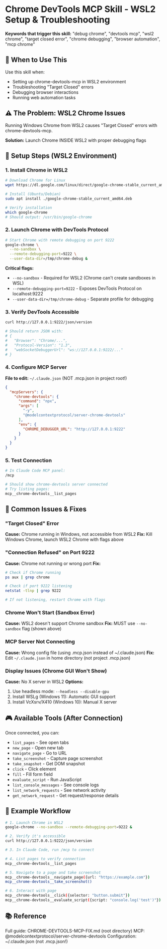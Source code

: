 # Chrome DevTools MCP Skill - WSL2 Setup & Troubleshooting

**Keywords that trigger this skill:** "debug chrome", "devtools mcp", "wsl2 chrome", "target closed error", "chrome debugging", "browser automation", "mcp chrome"

## 🎯 When to Use This

Use this skill when:
- Setting up chrome-devtools-mcp in WSL2 environment
- Troubleshooting "Target Closed" errors
- Debugging browser interactions
- Running web automation tasks

## ⚠️ The Problem: WSL2 Chrome Issues

Running Windows Chrome from WSL2 causes "Target Closed" errors with chrome-devtools-mcp.

**Solution:** Launch Chrome INSIDE WSL2 with proper debugging flags

## 🚀 Setup Steps (WSL2 Environment)

### 1. Install Chrome in WSL2
```bash
# Download Chrome for Linux
wget https://dl.google.com/linux/direct/google-chrome-stable_current_amd64.deb

# Install (Ubuntu/Debian)
sudo apt install ./google-chrome-stable_current_amd64.deb

# Verify installation
which google-chrome
# Should output: /usr/bin/google-chrome
```

### 2. Launch Chrome with DevTools Protocol
```bash
# Start Chrome with remote debugging on port 9222
google-chrome \
  --no-sandbox \
  --remote-debugging-port=9222 \
  --user-data-dir=/tmp/chrome-debug &
```

**Critical flags:**
- `--no-sandbox` - Required for WSL2 (Chrome can't create sandboxes in WSL)
- `--remote-debugging-port=9222` - Exposes DevTools Protocol on localhost:9222
- `--user-data-dir=/tmp/chrome-debug` - Separate profile for debugging

### 3. Verify DevTools Accessible
```bash
curl http://127.0.0.1:9222/json/version

# Should return JSON with:
# {
#   "Browser": "Chrome/...",
#   "Protocol-Version": "1.3",
#   "webSocketDebuggerUrl": "ws://127.0.0.1:9222/..."
# }
```

### 4. Configure MCP Server
**File to edit:** `~/.claude.json` (NOT .mcp.json in project root!)

```json
{
  "mcpServers": {
    "chrome-devtools": {
      "command": "npx",
      "args": [
        "-y",
        "@modelcontextprotocol/server-chrome-devtools"
      ],
      "env": {
        "CHROME_DEBUGGER_URL": "http://127.0.0.1:9222"
      }
    }
  }
}
```

### 5. Test Connection
```bash
# In Claude Code MCP panel:
/mcp

# Should show chrome-devtools server connected
# Try listing pages:
mcp__chrome-devtools__list_pages
```

## 🔧 Common Issues & Fixes

### "Target Closed" Error
**Cause:** Chrome running in Windows, not accessible from WSL2
**Fix:** Kill Windows Chrome, launch WSL2 Chrome with flags above

### "Connection Refused" on Port 9222
**Cause:** Chrome not running or wrong port
**Fix:**
```bash
# Check if Chrome running
ps aux | grep chrome

# Check if port 9222 listening
netstat -tlnp | grep 9222

# If not listening, restart Chrome with flags
```

### Chrome Won't Start (Sandbox Error)
**Cause:** WSL2 doesn't support Chrome sandbox
**Fix:** MUST use `--no-sandbox` flag (shown above)

### MCP Server Not Connecting
**Cause:** Wrong config file (using .mcp.json instead of ~/.claude.json)
**Fix:** Edit `~/.claude.json` in home directory (not project .mcp.json)

### Display Issues (Chrome GUI Won't Show)
**Cause:** No X server in WSL2
**Options:**
1. Use headless mode: `--headless --disable-gpu`
2. Install WSLg (Windows 11): Automatic GUI support
3. Install VcXsrv/X410 (Windows 10): Manual X server

## 🎮 Available Tools (After Connection)

Once connected, you can:
- `list_pages` - See open tabs
- `new_page` - Open new tab
- `navigate_page` - Go to URL
- `take_screenshot` - Capture page screenshot
- `take_snapshot` - Get DOM snapshot
- `click` - Click element
- `fill` - Fill form field
- `evaluate_script` - Run JavaScript
- `list_console_messages` - See console logs
- `list_network_requests` - See network activity
- `get_network_request` - Get request/response details

## 📝 Example Workflow

```bash
# 1. Launch Chrome in WSL2
google-chrome --no-sandbox --remote-debugging-port=9222 &

# 2. Verify it's accessible
curl http://127.0.0.1:9222/json/version

# 3. In Claude Code, run /mcp to connect

# 4. List pages to verify connection
mcp__chrome-devtools__list_pages

# 5. Navigate to a page and take screenshot
mcp__chrome-devtools__navigate_page({url: "https://example.com"})
mcp__chrome-devtools__take_screenshot()

# 6. Interact with page
mcp__chrome-devtools__click({selector: "button.submit"})
mcp__chrome-devtools__evaluate_script({script: "console.log('test')"})
```

## 📚 Reference

Full guide: CHROME-DEVTOOLS-MCP-FIX.md (root directory)
MCP: @modelcontextprotocol/server-chrome-devtools
Configuration: ~/.claude.json (not .mcp.json!)
